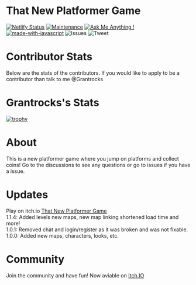 # That New Platformer Game
[![Netlify Status](https://api.netlify.com/api/v1/badges/aa6d8c95-1f2f-435b-813a-42b618ab46a5/deploy-status)](https://app.netlify.com/sites/tnpg/deploys)
[![Maintenance](https://img.shields.io/badge/Maintained%3F-yes-green.svg)](https://GitHub.com/Grantrocks/Tha-New-Platformer-Game/commit-activity)
[![Ask Me Anything !](https://img.shields.io/badge/Ask%20me-anything-1abc9c.svg)](https://GitHub.com/Grantrocks)
[![made-with-javascript](https://img.shields.io/badge/Made%20with-JavaScript-1f425f.svg)](https://www.javascript.com)
![Issues](https://img.shields.io/github/issues/Grantrocks/That-New-Platformer-Game)
![Tweet](https://img.shields.io/twitter/url?url=https%3A%2F%2Fgithub.com%2FGrantrocks%2FThat-New-Platformer-Game)
<br>
# Contributor Stats
Below are the stats of the contributors. If you would like to apply to be a contributor than talk to me @Grantrocks
# Grantrocks's Stats
[![trophy](https://github-profile-trophy.vercel.app/?username=Grantrocks&theme=radical)](https://github.com/ryo-ma/github-profile-trophy)
<br>
# About
This is a new platformer game where you jump on platforms and collect coins!
Go to the discussions to see any questions or go to issues if you have a issue.

# Updates
Play on itch.io <a href="https://grantrocks.itch.io/that-new-platformer-game">That New Platformer Game</a>
<br>
1.1.4: Added levels new maps, new map linking shortened load time and more!
<br>
1.0.1: Removed chat and login/register as it was broken and was not fixable.
<br>
1.0.0: Added new maps, characters, looks, etc.

# Community
Join the community and have fun! Now aviable on <a href="https://grantrocks.itch.io/that-new-platformer-game">Itch.IO</a>
